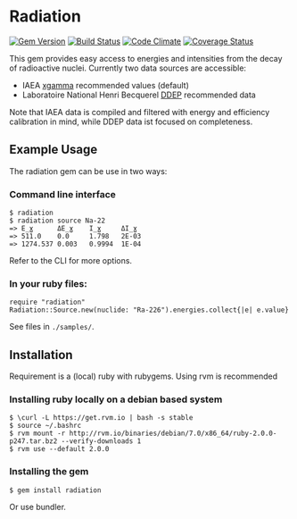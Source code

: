 # Radiation
[![Gem Version](https://badge.fury.io/rb/radiation.png)](http://badge.fury.io/rb/radiation)
[![Build Status](https://travis-ci.org/janmayer/radiation.png?branch=master)](https://travis-ci.org/janmayer/radiation)
[![Code Climate](https://codeclimate.com/github/janmayer/radiation.png)](https://codeclimate.com/github/janmayer/radiation)
[![Coverage Status](https://coveralls.io/repos/janmayer/radiation/badge.png)](https://coveralls.io/r/janmayer/radiation)

This gem provides easy access to energies and intensities from the decay of radioactive nuclei. 
Currently two data sources are accessible:

* IAEA [xgamma](http://www-nds.iaea.org/xgamma_standards/) recommended values (default)
* Laboratoire National Henri Becquerel [DDEP](http://www.nucleide.org/DDEP_WG/DDEPdata.htm) recommended data

Note that IAEA data is compiled and filtered with energy and efficiency calibration in mind, while DDEP data ist focused on completeness.


## Example Usage

The radiation gem can be use in two ways:

### Command line interface

	$ radiation
	$ radiation source Na-22
	=> E_ɣ      ΔE_ɣ    I_ɣ     ΔI_ɣ
	=> 511.0    0.0     1.798   2E-03
	=> 1274.537 0.003   0.9994  1E-04

Refer to the CLI for more options.

### In your ruby files:

    require "radiation"
    Radiation::Source.new(nuclide: "Ra-226").energies.collect{|e| e.value}

See files in `./samples/`.


## Installation

Requirement is a (local) ruby with rubygems. Using rvm is recommended

### Installing ruby locally on a debian based system
    
    $ \curl -L https://get.rvm.io | bash -s stable
    $ source ~/.bashrc
    $ rvm mount -r http://rvm.io/binaries/debian/7.0/x86_64/ruby-2.0.0-p247.tar.bz2 --verify-downloads 1
    $ rvm use --default 2.0.0

### Installing the gem

    $ gem install radiation

Or use bundler.
